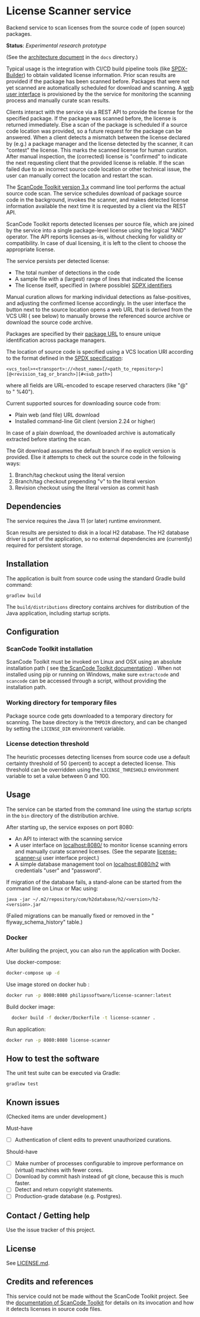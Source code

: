 # License Scanner service

Backend service to scan licenses from the source code of (open source) packages.

**Status**: _Experimental research prototype_

(See the [architecture document](docs/architecture.md) in the `docs` directory.)

Typical usage is the integration with CI/CD build pipeline tools (like
[SPDX-Builder](https://github.com/philips-software/spdx-builder)) to obtain
validated license information. Prior scan results are provided if the package
has been scanned before. Packages that were not yet scanned are automatically
scheduled for download and scanning.
A [web user interface](https://github.com/philips-software/license-scanner-ui)
is provisioned by the the service for monitoring the scanning process and
manually curate scan results.

Clients interact with the service via a REST API to provide the license for the
specified package. If the package was scanned before, the license is returned
immediately. Else a scan of the package is scheduled if a source code location
was provided, so a future request for the package can be answered. When a client
detects a mismatch between the license declared by (e.g.) a package manager and
the license detected by the scanner, it can "contest" the license. This marks
the scanned license for human curation. After manual inspection, the (corrected)
license is "confirmed" to indicate the next requesting client that the provided
license is reliable. If the scan failed due to an incorrect source code location
or other technical issue, the user can manually correct the location and restart
the scan.

The [ScanCode Toolkit version 3.x](https://github.com/nexB/scancode-toolkit)
command line tool performs the actual source code scan. The service schedules
download of package source code in the background, invokes the scanner, and
makes detected license information available the next time it is requested by a
client via the REST API.

ScanCode Toolkit reports detected licenses per source file, which are joined by
the service into a single package-level license using the logical "AND"
operator. The API reports licenses as-is, without checking for validity or
compatibility. In case of dual licensing, it is left to the client to choose the
appropriate license.

The service persists per detected license:

- The total number of detections in the code
- A sample file with a (largest) range of lines that indicated the license
- The license itself, specified in (where
  possible) [SDPX identifiers](https://spdx.org/licenses)

Manual curation allows for marking individual detections as false-positives, and
adjusting the confirmed license accordingly. In the user interface the button
next to the source location opens a web URL that is derived from the VCS URI (
see below) to manually browse the referenced source archive or download the
source code archive.

Packages are specified by
their [package URL](https://github.com/package-url/purl-spec)
to ensure unique identification across package managers.

The location of source code is specified using a VCS location URI according to
the format defined in
the [SPDX specification](https://spdx.github.io/spdx-spec/3-package-information/#37-package-download-location):

```
<vcs_tool>+<transport>://<host_name>[/<path_to_repository>][@<revision_tag_or_branch>][#<sub_path>]
```

where all fields are URL-encoded to escape reserved characters (like "@" to "
%40").

Current supported sources for downloading source code from:

- Plain web (and file) URL download
- Installed command-line Git client (version 2.24 or higher)

In case of a plain download, the downloaded archive is automatically extracted
before starting the scan.

The Git download assumes the default branch if no explicit version is provided.
Else it attempts to check out the source code in the following ways:

1. Branch/tag checkout using the literal version
2. Branch/tag checkout prepending "v" to the literal version
3. Revision checkout using the literal version as commit hash

## Dependencies

The service requires the Java 11 (or later) runtime environment.

Scan results are persisted to disk in a local H2 database. The H2 database
driver is part of the application, so no external dependencies are
(currently) required for persistent storage.

## Installation

The application is built from source code using the standard Gradle build
command:

```
gradlew build
```

The `build/distributions` directory contains archives for distribution of the
Java application, including startup scripts.

## Configuration

### ScanCode Toolkit installation

ScanCode Toolkit must be invoked on Linux and OSX using an absolute installation
path (
see [the ScanCode Toolkit documentation](https://scancode-toolkit.readthedocs.io/en/latest/cli-reference/synopsis.html))
. When not installed using pip or running on Windows, make sure `extractcode`
and
`scancode` can be accessed through a script, without providing the installation
path.

### Working directory for temporary files

Package source code gets downloaded to a temporary directory for scanning. The
base directory is the `TMPDIR` directory, and can be changed by setting
the `LICENSE_DIR` environment variable.

### License detection threshold

The heuristic processes detecting licenses from source code use a default
certainty threshold of 50 (percent) to accept a detected license. This threshold
can be overridden using the `LICENSE_THRESHOLD` environment variable to set a
value between 0 and 100.

## Usage

The service can be started from the command line using the startup scripts in
the
`bin` directory of the distribution archive.

After starting up, the service exposes on port 8080:

* An API to interact with the scanning service
* A user interface on [localhost:8080/](http://localhost:80080) to monitor
  license scanning errors and manually curate scanned licenses. (See the
  separate
  [license-scanner-ui](https://github.com/philips-software/license-scanner-ui)
  user interface project.)
* A simple database management tool
  on [localhost:8080/h2](http://localhost:8080/h2)
  with credentials "user" and "password".

If migration of the database fails, a stand-alone can be started from the
command line on Linux or Mac using:

    java -jar ~/.m2/repository/com/h2database/h2/<version>/h2-<version>.jar

(Failed migrations can be manually fixed or removed in the "
flyway_schema_history"
table.)

### Docker

After building the project, you can also run the application with Docker.

Use docker-compose:

```bash
docker-compose up -d
```

Use image stored on docker hub :

```bash
docker run -p 8080:8080 philipssoftware/license-scanner:latest
```

Build docker image:

```bash
  docker build -f docker/Dockerfile -t license-scanner .
```

Run application:

```bash
docker run -p 8080:8080 license-scanner 
```

## How to test the software

The unit test suite can be executed via Gradle:

```
gradlew test
```

## Known issues

(Checked items are under development.)

Must-have

- [ ] Authentication of client edits to prevent unauthorized curations.

Should-have

- [ ] Make number of processes configurable to improve performance on (virtual)
  machines with fewer cores.
- [ ] Download by commit hash instead of git clone, because this is much faster.
- [ ] Detect and return copyright statements.
- [ ] Production-grade database (e.g. Postgres).

## Contact / Getting help

Use the issue tracker of this project.

## License

See [LICENSE.md](LICENSE.md).

## Credits and references

This service could not be made without the ScanCode Toolkit project. See the
[documentation of ScanCode Toolkit](https://readthedocs.org/projects/scancode-toolkit)
for details on its invocation and how it detects licenses in source code files.
